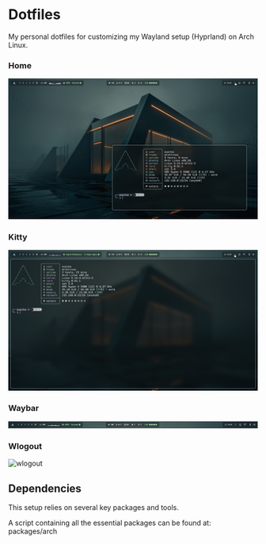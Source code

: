# Dotfiles

My personal dotfiles for customizing my Wayland setup (Hyprland) on Arch Linux.  

### Home
![home](assets/screenshot-2025-05-02_14-21-23.png)

### Kitty
![kitty](assets/screenshot-2025-05-02_14-27-12.png)

### Waybar
![waybar](assets/screenshot-2025-05-02_14-21-28.png)

### Wlogout
![wlogout](assets/logout.png.png)


## Dependencies

This setup relies on several key packages and tools.

A script containing all the essential packages can be found at: packages/arch